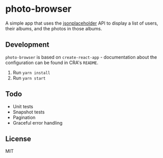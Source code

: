 # photo-browser

A simple app that uses the [jsonplaceholder](https://jsonplaceholder.typicode.com/) API to display a list of users, their albums, and the photos in those albums.

## Development

`photo-browser` is based on `create-react-app` - documentation about the configuration can be found in CRA's `README`.

1.  Run `yarn install`
1.  Run `yarn start`

## Todo

* Unit tests
* Snapshot tests
* Pagination
* Graceful error handling

## License

MIT
